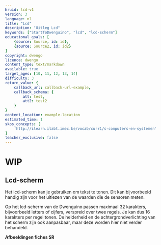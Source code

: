 ```yaml
---
hruid: lcd-v1
version: 3
language: nl
title: "Lcd"
description: "Uitleg Lcd"
keywords: ["StartToDwenguino", "lcd", "lcd-scherm"]
educational_goals: [
    {source: Source, id: id}, 
    {source: Source2, id: id2}
]
copyright: dwengo
licence: dwengo
content_type: text/markdown
available: true
target_ages: [10, 11, 12, 13, 14]
difficulty: 3
return_value: {
    callback_url: callback-url-example,
    callback_schema: {
        att: test,
        att2: test2
    }
}
content_location: example-location
estimated_time: 1
skos_concepts: [
    'http://ilearn.ilabt.imec.be/vocab/curr1/s-computers-en-systemen'
]
teacher_exclusive: false
---
```

# WIP
## Lcd-scherm

Het lcd-scherm kan je gebruiken om tekst te tonen. Dit kan bijvoorbeeld handig zijn voor het uitlezen van de waarden die de sensoren meten.

Op het lcd-scherm van de Dwenguino passen maximaal 32 karakters, bijvoorbeeld letters of cijfers, verspreid over twee regels. Je kan dus 16 karakters per regel tonen. De helderheid en de achtergrondverlichting van het scherm zijn ook aanpasbaar, maar deze worden hier niet verder behandeld.

**Afbeeldingen fiches SR**